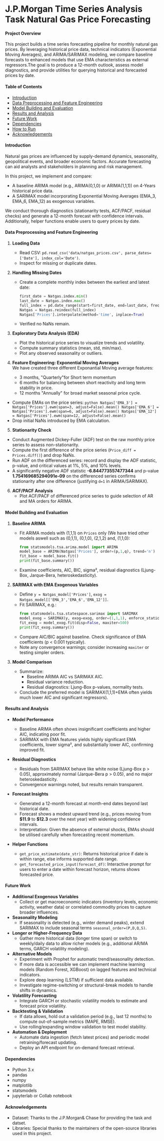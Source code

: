 # J.P.Morgan Time Series Analysis Task Natural Gas Price Forecasting 

#### **Project Overview**

This project builds a time series forecasting pipeline for monthly natural gas prices. By leveraging historical price data, technical indicators (Exponential Moving Averages), and ARIMA/SARIMAX modeling, we compare baseline forecasts to enhanced models that use EMA characteristics as external regressors.The goal is to produce a 12-month outlook, assess model diagnostics, and provide utilities for querying historical and forecasted prices by date.

#### **Table of Contents**
- [Introduction](#introduction)  
- [Data Preprocessing and Feature Engineering](#data-preprocessing-and-feature-engineering)  
- [Model Building and Evaluation](#model-building-and-evaluation)  
- [Results and Analysis](#results-and-analysis)  
- [Future Work](#future-work)  
- [Dependencies](#dependencies)  
- [How to Run](#how-to-run)  
- [Acknowledgements](#acknowledgements)  


#### **Introduction**

Natural gas prices are influenced by supply-demand dynamics, seasonality, geopolitical events, and broader economic factors. Accurate forecasting can aid analysts and stakeholders in planning and risk management.

In this project, we implement and compare:

- A baseline ARIMA model (e.g., ARIMA(0,1,0) or ARIMA(1,1,1)) on 4-Years historical price data.
- A SARIMAX model incorporating Exponential Moving Averages (EMA_3, EMA_6, EMA_12) as exogenous variables.

We conduct thorough diagnostics (stationarity tests, ACF/PACF, residual checks) and generate a 12-month forecast with confidence intervals. Additionally, helper functions enable users to query prices by date.

#### **Data Preprocessing and Feature Engineering**

1. **Loading Data**  
   - Read CSV: ```pd.read_csv('data/natgas_prices.csv', parse_dates=['Date'], index_col='Date')```.  
   - Inspect for missing or duplicate dates.

2. **Handling Missing Dates**  
   - Create a complete monthly index between the earliest and latest date:  
     ```python
     first_date = Natgas.index.min()
     last_date = Natgas.index.max()
     full_index = pd.date_range(start=first_date, end=last_date, freq='M')
     Natgas = Natgas.reindex(full_index)
     Natgas['Prices'].interpolate(method='time', inplace=True) 
     ```
   - Verified no NaNs remain.

3. **Exploratory Data Analysis (EDA)**  
   - Plot the historical price series to visualize trends and volatility.  
   - Compute summary statistics (mean, std, min/max).  
   - Plot any observed seasonality or outliers.


4. **Feature Engineering: Exponential Moving Averages**  
   We have created three different Exponantial Moving average features:
      - 3 months,  "Quarterly"for Short term momentum
      - 6 months for balancing between short reactivity and long term stability  in price.
      - 12 months "Annually" for broad market seasonal price cycle.
  - Compute EMAs on the price series:
    `python
     Natgas['EMA_3'] = Natgas['Prices'].ewm(span=3, adjust=False).mean()
     Natgas['EMA_6'] = Natgas['Prices'].ewm(span=6, adjust=False).mean()
     Natgas['EMA_12'] = Natgas['Prices'].ewm(span=12, adjust=False).mean()
     `
   - Drop initial NaNs introduced by EMA calculation.


 5. **Stationarity Check**

  - Conduct Augmented Dickey-Fuller (ADF) test on the raw monthly price series to assess non-stationarity.
  - Compute the first difference of the price series (`Price_diff = Prices.diff()`) and drop NaNs.
  - Run ADF on the differenced series: record and display the ADF statistic, p-value, and critical values at 1%, 5%, and 10% levels.
  - A significantly negative ADF statistic **-6.844773557477344** and p-value **1.754169685294091e-09** on the differenced series confirms stationarity after one difference (justifying `d=1` in ARIMA/SARIMAX).

6. **ACF/PACF Analysis**  
   - Plot ACF/PACF of differenced price series to guide selection of AR and MA orders for ARIMA.

#### **Model Building and Evaluation**

1. **Baseline ARIMA**  
   - Fit ARIMA models with (1,1,1) on `Prices` only (We have tried other models aswell such as (0,1,1), (0,1,0), (2,1,2) and, (1,1,0):  
     ```python
     from statsmodels.tsa.arima.model import ARIMA
     model_base = ARIMA(Natgas['Prices'], order=(p,1,q), trend='n')  # or trend='t' for drift
     fit_base = model_base.fit()
     print(fit_base.summary())
     ```
   - Examine coefficients, AIC, BIC, sigma², residual diagnostics (Ljung-Box, Jarque-Bera, heteroskedasticity).

2. **SARIMAX with EMA Exogenous Variables**  
   - Define `y = Natgas_model['Prices']`, `exog = Natgas_model[['EMA_3','EMA_6','EMA_12']]`.  
   - Fit SARIMAX, e.g.:  
     ```python
     from statsmodels.tsa.statespace.sarimax import SARIMAX
     model_exog = SARIMAX(y, exog=exog, order=(1,1,1), enforce_stationarity=True, enforce_invertibility=True)
     fit_exog = model_exog.fit(disp=False, maxiter=500)
     print(fit_exog.summary())
     ```
   - Compare AIC/BIC against baseline. Check significance of EMA coefficients (p < 0.001 typically).
   - Note any convergence warnings; consider increasing `maxiter` or testing simpler orders.

3. **Model Comparison**  
   - Summarize:  
     - Baseline ARIMA AIC vs SARIMAX AIC.  
     - Residual variance reduction.  
     - Residual diagnostics: Ljung-Box p-values, normality tests.  
   - Conclude the preferred model is SARIMAX(1,1,1)+EMA often yields much lower AIC and significant regressors).


#### **Results and Analysis**

- **Model Performance**  
  - Baseline ARIMA often shows insignificant coefficients and higher AIC, indicating poor fit.  
  - SARIMAX with EMA features yields highly significant EMA coefficients, lower sigma², and substantially lower AIC, confirming improved fit.

- **Residual Diagnostics**  
  - Residuals from SARIMAX behave like white noise (Ljung-Box p > 0.05), approximately normal (Jarque-Bera p > 0.05), and no major heteroskedasticity.  
  - Convergence warnings noted, but results remain transparent.

- **Forecast Insights**  
  - Generated a 12-month forecast at month-end dates beyond last historical date.  
  - Forecast shows a modest upward trend (e.g., prices moving from **\$11.9** to **$12.3** over the next year) with widening confidence intervals.  
  - Interpretation: Given the absence of external shocks, EMAs should be utilised carefully when forecasting recent momentum.

- **Helper Functions**  
  - `get_price_estimate(date_str)`: Returns historical price if date is within range, else informs supported date range.  
  - `get_forecasted_price_input(forecast_df)`: Interactive prompt for users to enter a date within forecast horizon, returns shows forecasted price.


#### **Future Work**

- **Additional Exogenous Variables**  
  - Collect or get  macroeconomic indicators (inventory levels, economic activity, weather data) or correlated commodity prices to capture broader influences.
- **Seasonality Modeling**  
  - If seasonality is detected (e.g., winter demand peaks), extend SARIMAX to include seasonal terms `seasonal_order=(P,D,Q,S)`.
- **Longer or Higher-Frequency Data**  
  - Gather more historical data (longer time span) or switch to weekly/daily data to allow richer models (e.g., additional AR/MA terms, GARCH volatility modeling).
- **Alternative Models**  
  - Experiment with Prophet for automatic trend/seasonality detection.  
  -  If more data is accessible we can implement machine learning models (Random Forest, XGBoost) on lagged features and technical indicators.  
  - Explore deep learning (LSTM) if sufficient data available.  
  - Investigate regime-switching or structural-break models to handle shifts in dynamics.
- **Volatility Forecasting**  
  - Integrate GARCH or stochastic volatility models to estimate and forecast price volatility.
- **Backtesting & Validation**  
  - If data allows, hold out a validation period (e.g., last 12 months) to compute out-of-sample metrics (MAPE, RMSE).  
  - Use rolling/expanding window validation to test model stability.
- **Automation & Deployment**  
  - Automate data ingestion (fetch latest prices) and periodic model retraining/forecast updating.  
  - Deploy an API endpoint for on-demand forecast retrieval.


#### **Dependencies**

- Python 3.x  
- pandas  
- numpy  
- matplotlib  
- statsmodels  
- jupyterlab or Collab notebook  


#### **Acknowledgements**
  - Dataset: Thanks to the J.P.Morgan& Chase for providing the task and datset.
  - Libraries: Special thanks to the maintainers of the open-source libraries used in this project.



